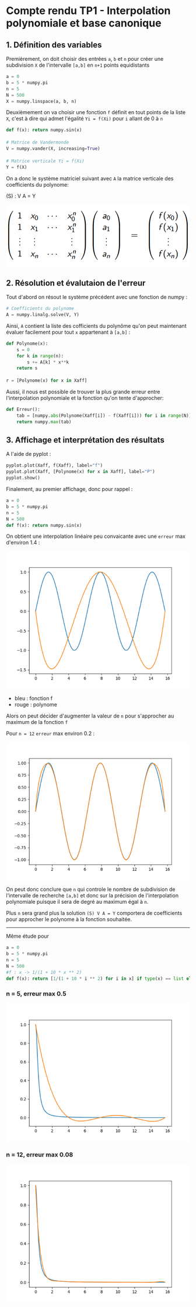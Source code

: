 # Compte rendu TP1 - Interpolation polynomiale et base canonique

## 1. Définition des variables

Premièrement, on doit choisir des entrées `a`, `b` et `n` pour créer une subdivision `X` de l'intervalle `[a,b]` en `n+1` points equidistants

```py
a = 0
b = 5 * numpy.pi
n = 5
N = 500
X = numpy.linspace(a, b, n)
```

Deuxièmement on va choisir une fonction `f` définit en tout points de la liste `X`, c'est à dire qui admet l'égalité `Yi = f(Xi)` pour `i` allant de 0 à `n`

```py
def f(x): return numpy.sin(x)

# Matrice de Vandermonde
V = numpy.vander(X, increasing=True)

# Matrice verticale Yi = f(Xi)
Y = f(X)
```

On a donc le système matriciel suivant avec `A` la matrice verticale des coefficients du polynome:

(S) : V A = Y

![image](./systeme.png)

## 2. Résolution et évalutaion de l'erreur

Tout d'abord on résout le système précédent avec une fonction de numpy :

```py
# Coefficients du polynome
A = numpy.linalg.solve(V, Y)
```

Ainsi, `A` contient la liste des cofficients du polynôme qu'on peut maintenant évaluer facilement pour tout `x` appartenant à `[a,b]` :

```py
def Polynome(x):
    s = 0
    for k in range(n):
        s += A[k] * x**k
    return s

r = [Polynome(x) for x in Xaff]
```

Aussi, il nous est possible de trouver la plus grande erreur entre l'interpolation polynomiale et la fonction qu'on tente d'approcher:

```py
def Erreur():
    tab = [numpy.abs(Polynome(Xaff[i]) - f(Xaff[i])) for i in range(N)]
    return numpy.max(tab)
```

## 3. Affichage et interprétation des résultats

A l'aide de pyplot : 

```py
pyplot.plot(Xaff, f(Xaff), label="f")
pyplot.plot(Xaff, [Polynome(x) for x in Xaff], label="P")
pyplot.show()
```

Finalement, au premier affichage, donc pour rappel :

```py
a = 0
b = 5 * numpy.pi
n = 5
N = 500
def f(x): return numpy.sin(x)
```

On obtient une interpolation linéaire peu convaicante avec une `erreur` max d'environ 1.4 :

![image](./n_5.png)
- bleu : fonction f
- rouge : polynome

Alors on peut décider d'augmenter la valeur de `n` pour s'approcher au maximum de la fonction `f`

Pour `n = 12` `erreur` max environ 0.2 :

![image](./n_12.png)

On peut donc conclure que `n` qui controle le nombre de subdivision de l'intervalle de recherche `[a,b]` et donc sur la précision de l'interpolation polynomiale puisque il sera de degré au maximum égal à `n`.

Plus `n` sera grand plus la solution `(S) V A = Y` comportera de coefficients pour approcher le polynome à la fonction souhaitée.

---

Même étude pour 
```py
a = 0
b = 5 * numpy.pi
n = 5
N = 500
#f : x -> 1/(1 + 10 * x ** 2)
def f(x): return [1/(1 + 10 * i ** 2) for i in x] if type(x) == list else 1/(1 + 10 * x ** 2)
```
### n = 5, erreur max 0.5

![](./n_5_1.png)

### n = 12, erreur max 0.08

![](./n_12_1.png)